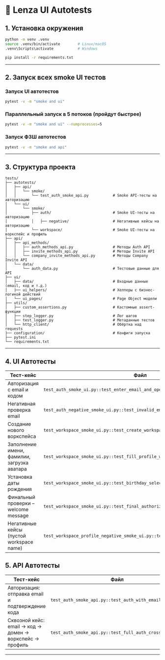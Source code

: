 # 📘 Lenza UI Autotests

## 1. Установка окружения

```bash
python -m venv .venv
source .venv/bin/activate        # Linux/macOS
.venv\Scripts\activate           # Windows

pip install -r requirements.txt
````

---

## 2. Запуск всех smoke UI тестов

### Запуск UI автотестов

```bash
pytest -v -m "smoke and ui"
```

### Параллельный запуск в 5 потоков (пройдут быстрее)
```bash
pytest -v -m "smoke and ui" --numprocesses=5
```


### Запуск ФЗШ автотестов
```bash
pytest -v -m "smoke and api"
```



---

## 3. Структура проекта

```
tests/
├── autotests/
│   ├── api/
│   │   └── smoke/
│   │       └── test_auth_smoke_api.py           # Smoke API-тесты на авторизацию
│   └── ui/
│       └── smoke/
│           ├── auth/                            # Smoke UI-тесты на авторизацию
│           │   ├── negative/                    # Негативные кейсы на авторизацию
│           └── workspace/                       # Smoke UI-тесты на воркспейс и профиль
├── api/
│   ├── api_methods/
│   │   ├── auth_methods_api.py                  # Методы Auth API
│   │   ├── invite_methods_api.py                # Методы Invite API
│   │   └── company_invite_methods_api.py        # Методы Company Invite API
│   └── data/
│       └── auth_data.py                         # Тестовые данные для API
├── ui/
│   ├── data/                                    # Входные данные (email, код и т.д.)
│   ├── ui_helpers/                              # Хелперы с бизнес-логикой действий
│   └── ui_pages/                                # Page Object модели
├── utils/
│   ├── custom_assertions.py                     # Кастомные assert-функции
│   ├── step_logger.py                           # Лог шагов
│   ├── test_logger.py                           # Метаданные тестов
│   └── http_client/                             # Обёртка над requests
├── configuration/                               # Конфиги запуска
├── pytest.ini
└── requirements.txt

```

---

## 4. UI Автотесты

| Тест-кейс                                   | Файл                                                                            |
|---------------------------------------------|---------------------------------------------------------------------------------|
| Авторизация с email и кодом                 | `test_auth_smoke_ui.py::test_enter_email_and_open_code_page`                    |
| Негативная проверка email                   | `test_auth_negative_smoke_ui.py::test_invalid_email_shows_error`                |
| Создание нового воркспейса                  | `test_workspace_smoke_ui.py::test_create_workspace_positive_flow`               |
| Заполнение имени, фамилии, загрузка аватара | `test_workspace_smoke_ui.py::test_fill_profile_with_avatar_and_valid_names`     |
| Установка даты рождения                     | `test_workspace_smoke_ui.py::test_birthday_selection`                           |
| Финальный проверки – welcome message        | `test_workspace_smoke_ui.py::test_final_authorization_check`                    |
| Негативные кейсы (пустой workspace name)    | `test_workspace_profile_negative_smoke_ui.py::test_create_workspace_empty_name` |

## 5. API Автотесты
| Тест-кейс                                                | Файл                                                    |
| -------------------------------------------------------- | ------------------------------------------------------- |
| Авторизация: отправка email и подтверждение кода         | `test_auth_smoke_api.py::test_auth_with_email_and_code` |
| Сквозной кейс: email → код → домен → воркспейс → профиль | `test_auth_smoke_api.py::test_full_auth_cross_case`     |

---
